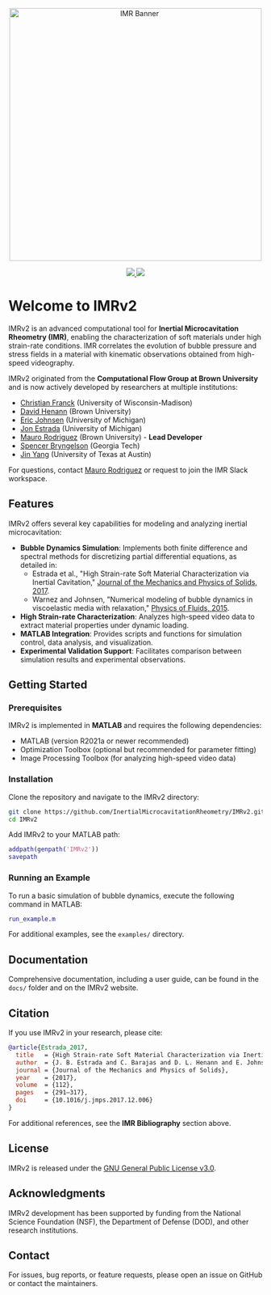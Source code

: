 <p align="center">
  <a href="https://imr.org">
    <img src="docs/res/readme.png" alt="IMR Banner" width="500"/>
  </a>
</p>

<p align="center">
  <a href="https://doi.org/10.1016/j.jmps.2017.12.006" target="_blank">
    <img src="https://zenodo.org/badge/doi/10.1016/j.jmps.2017.12.006.svg" />
  </a>
  <a href="https://www.gnu.org/licenses/gpl-3.0.html">
    <img src="https://img.shields.io/badge/License-GPLv3-blue.svg" />
  </a>
</p>

# Welcome to IMRv2

IMRv2 is an advanced computational tool for **Inertial Microcavitation Rheometry (IMR)**, enabling the characterization of soft materials under high strain-rate conditions. IMR correlates the evolution of bubble pressure and stress fields in a material with kinematic observations obtained from high-speed videography.

IMRv2 originated from the **Computational Flow Group at Brown University** and is now actively developed by researchers at multiple institutions:
- [Christian Franck](https://directory.engr.wisc.edu/me/Faculty/Franck_Christian/) (University of Wisconsin-Madison)
- [David Henann](https://vivo.brown.edu/display/dhenann) (Brown University)
- [Eric Johnsen](https://me.engin.umich.edu/people/faculty/eric-johnsen/) (University of Michigan)
- [Jon Estrada](https://me.engin.umich.edu/people/faculty/jon-estrada/) (University of Michigan)
- [Mauro Rodriguez](https://vivo.brown.edu/display/mrodri97) (Brown University) - **Lead Developer**
- [Spencer Bryngelson](https://comp-physics.group/) (Georgia Tech)
- [Jin Yang](https://sites.utexas.edu/yang) (University of Texas at Austin)

For questions, contact [Mauro Rodriguez](mailto:mrodri97@brown.edu) or request to join the IMR Slack workspace.

## Features

IMRv2 offers several key capabilities for modeling and analyzing inertial microcavitation:

- **Bubble Dynamics Simulation**: Implements both finite difference and spectral methods for discretizing partial differential equations, as detailed in:
  - Estrada et al., "High Strain-rate Soft Material Characterization via Inertial Cavitation," [Journal of the Mechanics and Physics of Solids, 2017](https://doi.org/10.1016/j.jmps.2017.12.006).
  - Warnez and Johnsen, "Numerical modeling of bubble dynamics in viscoelastic media with relaxation," [Physics of Fluids, 2015](https://doi.org/10.1063/1.4928860).
- **High Strain-rate Characterization**: Analyzes high-speed video data to extract material properties under dynamic loading.
- **MATLAB Integration**: Provides scripts and functions for simulation control, data analysis, and visualization.
- **Experimental Validation Support**: Facilitates comparison between simulation results and experimental observations.

## Getting Started

### Prerequisites

IMRv2 is implemented in **MATLAB** and requires the following dependencies:

- MATLAB (version R2021a or newer recommended)
- Optimization Toolbox (optional but recommended for parameter fitting)
- Image Processing Toolbox (for analyzing high-speed video data)

### Installation

Clone the repository and navigate to the IMRv2 directory:

```bash
git clone https://github.com/InertialMicrocavitationRheometry/IMRv2.git
cd IMRv2
```

Add IMRv2 to your MATLAB path:

```matlab
addpath(genpath('IMRv2'))
savepath
```

### Running an Example

To run a basic simulation of bubble dynamics, execute the following command in MATLAB:

```matlab
run_example.m
```

For additional examples, see the `examples/` directory.

## Documentation

Comprehensive documentation, including a user guide, can be found in the `docs/` folder and on the IMRv2 website.

## Citation

If you use IMRv2 in your research, please cite:

```bibtex
@article{Estrada_2017,
  title   = {High Strain-rate Soft Material Characterization via Inertial Cavitation},
  author  = {J. B. Estrada and C. Barajas and D. L. Henann and E. Johnsen and C. Franck},
  journal = {Journal of the Mechanics and Physics of Solids},
  year    = {2017},
  volume  = {112},
  pages   = {291–317},
  doi     = {10.1016/j.jmps.2017.12.006}
}
```

For additional references, see the **IMR Bibliography** section above.

## License

IMRv2 is released under the [GNU General Public License v3.0](LICENSE).

## Acknowledgments

IMRv2 development has been supported by funding from the National Science Foundation (NSF), the Department of Defense (DOD), and other research institutions.

## Contact

For issues, bug reports, or feature requests, please open an issue on GitHub or contact the maintainers.

